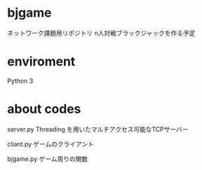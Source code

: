# bjgame
ネットワーク課題用リポジトリ
n人対戦ブラックジャックを作る予定

# enviroment
Python 3

# about codes

server.py
Threading を用いたマルチアクセス可能なTCPサーバー


cliant.py
ゲームのクライアント

bjgame.py
ゲーム周りの関数
